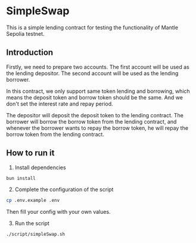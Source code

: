 # SimpleSwap

This is a simple lending contract for testing the functionality of Mantle Sepolia testnet.

## Introduction

Firstly, we need to prepare two accounts. The first account will be used as the lending depositor. The second account
will be used as the lending borrower.

In this contract, we only support same token lending and borrowing, which means the deposit token and borrow token
should be the same. And we don't set the interest rate and repay period.

The depositor will deposit the deposit token to the lending contract. The borrower will borrow the borrow token from the
lending contract, and whenever the borrower wants to repay the borrow token, he will repay the borrow token from the
lending contract.

## How to run it

1. Install dependencies

```bash
bun install
```

2. Complete the configuration of the script

```bash
cp .env.example .env
```

Then fill your config with your own values.

3. Run the script

```bash
./script/simpleSwap.sh
```
